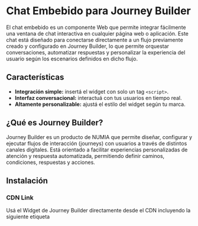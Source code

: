 # Chat Embebido para Journey Builder

El chat embebido es un componente Web que permite integrar fácilmente una ventana de chat interactiva en cualquier página web o aplicación.
Este chat está diseñado para conectarse directamente a un flujo previamente creado y configurado en Journey Builder, lo que permite orquestar conversaciones, automatizar respuestas y personalizar la experiencia del usuario según los escenarios definidos en dicho flujo.

## Características

- **Integración simple:** insertá el widget con solo un tag `<script>`.
- **Interfaz conversacional:** interactuá con tus usuarios en tiempo real.
- **Altamente personalizable:** ajustá el estilo del widget según tu marca.

## ¿Qué es Journey Builder?

Journey Builder es un producto de NUMIA que permite diseñar, configurar y ejecutar flujos de interacción (journeys) con usuarios a través de distintos canales digitales. Está orientado a facilitar experiencias personalizadas de atención y respuesta automatizada, permitiendo definir caminos, condiciones, respuestas y acciones.

## Instalación

### CDN Link
Usá el Widget de Journey Builder directamente desde el CDN incluyendo la siguiente etiqueta <script> en tu archivo HTML:

```html
<script src="[https://cdn.jsdelivr.net/gh/debmedia/numiajb-widget@1.0.0/dist/build/static/js/bundle.min.js](https://cdn.jsdelivr.net/gh/debmedia/numiajb-widget@1.0.0/dist/build/static/js/bundle.min.js)"></script>
```

## Usage
```html
 <journey-builder-chat
    window_title="Journey Builder Chat"
    flow_id="flow id"
    host_url="jb url"
    api_key="user api key">
</journey-builder-chat>
```
